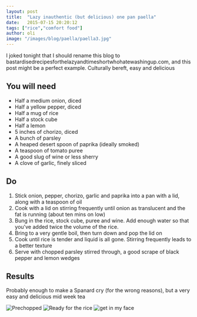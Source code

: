 ```yaml
---
layout: post
title:  "Lazy inauthentic (but delicious) one pan paella"
date:   2015-07-15 20:20:12
tags: ["rice","comfort food"]
author: oli
image: "/images/blog/paella/paella3.jpg"
---
```


I joked tonight that I should rename this blog to bastardisedrecipesforthelazyandtimeshortwhohatewashingup.com, and this post might be a perfect example.  Culturally bereft, easy and delicious

## You will need

* Half a medium onion, diced
* Half a yellow pepper, diced
* Half a mug of rice
* Half a stock cube
* Half a lemon
* 5 inches of chorizo, diced
* A bunch of parsley
* A heaped desert spoon of paprika (ideally smoked)
* A teaspoon of tomato puree
* A good slug of wine or less sherry
* A clove of garlic, finely sliced


## Do

1. Stick onion, pepper, chorizo, garlic and paprika into a pan with a lid, along with a teaspoon of oil
2. Cook with a lid on stirring frequently until onion as translucent and the fat is running (about ten mins on low)
3. Bung in the rice, stock cube, puree and wine.  Add enough water so that you've added twice the volume of the rice.
4. Bring to a very gentle boil, then turn down and pop the lid on
5. Cook until rice is tender and liquid is all gone.  Stirring frequently leads to a better texture
6. Serve with chopped parsley stirred through, a good scrape of black pepper and lemon wedges


## Results

Probably enough to make a Spanard cry (for the wrong reasons), but a very easy and delicious mid week tea

![Prechopped](/images/blog/paella/paella1.jpg)
![Ready for the rice](/images/blog/paella/paella2.jpg)
![get in my face](/images/blog/paella/paella3.jpg)